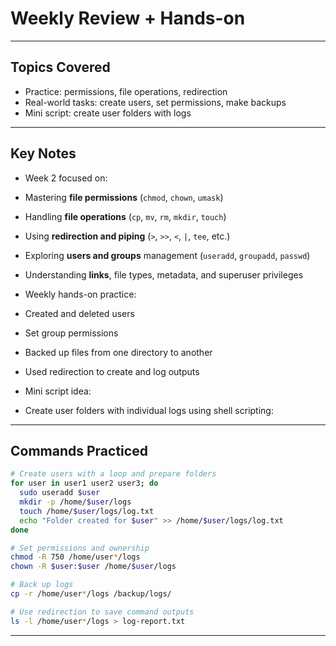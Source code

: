 #  Weekly Review + Hands-on

---

## Topics Covered

- Practice: permissions, file operations, redirection
- Real-world tasks: create users, set permissions, make backups
- Mini script: create user folders with logs

---

##  Key Notes

-  Week 2 focused on:
  - Mastering **file permissions** (`chmod`, `chown`, `umask`)
  - Handling **file operations** (`cp`, `mv`, `rm`, `mkdir`, `touch`)
  - Using **redirection and piping** (`>`, `>>`, `<`, `|`, `tee`, etc.)
  - Exploring **users and groups** management (`useradd`, `groupadd`, `passwd`)
  - Understanding **links**, file types, metadata, and superuser privileges

-  Weekly hands-on practice:
  - Created and deleted users
  - Set group permissions
  - Backed up files from one directory to another
  - Used redirection to create and log outputs

-  Mini script idea:
  - Create user folders with individual logs using shell scripting:

---

## Commands Practiced

```bash
# Create users with a loop and prepare folders
for user in user1 user2 user3; do
  sudo useradd $user
  mkdir -p /home/$user/logs
  touch /home/$user/logs/log.txt
  echo "Folder created for $user" >> /home/$user/logs/log.txt
done

# Set permissions and ownership
chmod -R 750 /home/user*/logs
chown -R $user:$user /home/$user/logs

# Back up logs
cp -r /home/user*/logs /backup/logs/

# Use redirection to save command outputs
ls -l /home/user*/logs > log-report.txt
```

---
